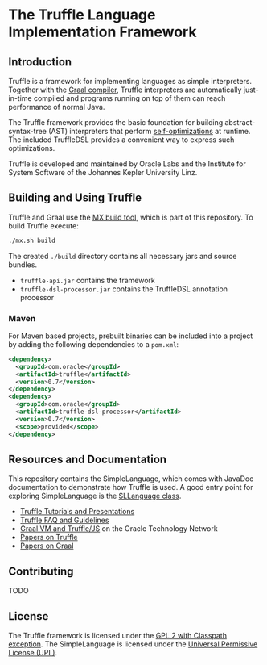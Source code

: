 # The Truffle Language Implementation Framework


## Introduction

Truffle is a framework for implementing languages as simple interpreters.
Together with the [Graal compiler](http://github.com/OracleLabs/GraalVM),
Truffle interpreters are automatically just-in-time compiled and programs
running on top of them can reach performance of normal Java.

The Truffle framework provides the basic foundation for building
abstract-syntax-tree (AST) interpreters that perform
[self-optimizations](http://dx.doi.org/10.1145/2384577.2384587) at runtime. The
included TruffleDSL provides a convenient way to express such optimizations.

Truffle is developed and maintained by Oracle Labs and the Institute for System
Software of the Johannes Kepler University Linz.


## Building and Using Truffle

Truffle and Graal use the [MX build tool](https://bitbucket.org/allr/mxtool2),
which is part of this repository. To build Truffle execute:

```bash
./mx.sh build
```

The created `./build` directory contains all necessary jars and source bundles.

  - `truffle-api.jar` contains the framework
  - `truffle-dsl-processor.jar` contains the TruffleDSL annotation processor

### Maven

For Maven based projects, prebuilt binaries can be included into a project by
adding the following dependencies to a `pom.xml`:

```xml
<dependency>
  <groupId>com.oracle</groupId>
  <artifactId>truffle</artifactId>
  <version>0.7</version>
</dependency>
<dependency>
  <groupId>com.oracle</groupId>
  <artifactId>truffle-dsl-processor</artifactId>
  <version>0.7</version>
  <scope>provided</scope>
</dependency>
```

## Resources and Documentation

This repository contains the SimpleLanguage, which comes with JavaDoc
documentation to demonstrate how Truffle is used. A good entry point for
exploring SimpleLanguage is the [SLLanguage class](https://github.com/OracleLabs/Truffle/blob/master/truffle/com.oracle.truffle.sl/src/com/oracle/truffle/sl/SLLanguage.java).

  - [Truffle Tutorials and Presentations](https://wiki.openjdk.java.net/display/Graal/Publications+and+Presentations)
  - [Truffle FAQ and Guidelines](https://wiki.openjdk.java.net/display/Graal/Truffle+FAQ+and+Guidelines)
  - [Graal VM and Truffle/JS](http://www.oracle.com/technetwork/oracle-labs/program-languages/overview/index-2301583.html) on the Oracle Technology Network
  - [Papers on Truffle](http://ssw.jku.at/Research/Projects/JVM/Truffle.html)
  - [Papers on Graal](http://ssw.jku.at/Research/Projects/JVM/Graal.html)

## Contributing

TODO


## License

The Truffle framework is licensed under the [GPL 2 with Classpath exception](http://openjdk.java.net/legal/gplv2+ce.html).
The SimpleLanguage is licensed under the [Universal Permissive License (UPL)](http://opensource.org/licenses/UPL).
